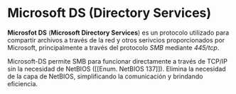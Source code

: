# Microsoft DS (Directory Services)

**Microsfot DS** (**Microsoft Directory Services**) es un protocolo utilizado para compartir archivos a través de la red y otros serivcios proporcionados por Microsoft, principalmente a través del protocolo *SMB* mediante *445/tcp*. 

Microsoft-DS permite SMB para funcionar directamente a través de TCP/IP sin la necesidad de NetBIOS ([[Enum. NetBIOS 137]]). Elimina la necesidad de la capa de NetBIOS, simplificando la comunicación y brindando eficiencia.
